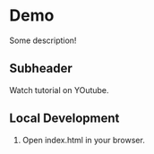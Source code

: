 # Demo

Some description!

## Subheader 

Watch tutorial on YOutube. 

## Local Development

1. Open index.html in your browser. 
